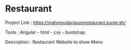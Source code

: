 # Restaurant

Project Link : https://mahmoudanguoorestaurant.surge.sh/

Tools : Angular - html - css - bootstrap 

Description : Restaurant Website to show Menu 
